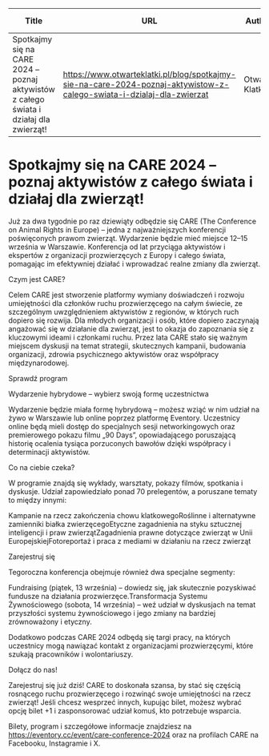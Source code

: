 | Title              | URL                | Author             | Publication Date   |
|--------------------|--------------------|--------------------|--------------------|
| Spotkajmy się na CARE 2024 – poznaj aktywistów z całego świata i działaj dla zwierząt! | https://www.otwarteklatki.pl/blog/spotkajmy-sie-na-care-2024-poznaj-aktywistow-z-calego-swiata-i-dzialaj-dla-zwierzat | Otwarte Klatki | 04/09/2024 |


# Spotkajmy się na CARE 2024 – poznaj aktywistów z całego świata i działaj dla zwierząt!

Już za dwa tygodnie po raz dziewiąty odbędzie się CARE (The Conference on Animal Rights in Europe) – jedna z najważniejszych konferencji poświęconych prawom zwierząt. Wydarzenie będzie mieć miejsce 12–15 września w Warszawie. Konferencja od lat przyciąga aktywistów i ekspertów z organizacji prozwierzęcych z Europy i całego świata, pomagając im efektywniej działać i wprowadzać realne zmiany dla zwierząt.







Czym jest CARE?



Celem CARE jest stworzenie platformy wymiany doświadczeń i rozwoju umiejętności dla członków ruchu prozwierzęcego na całym świecie, ze szczególnym uwzględnieniem aktywistów z regionów, w których ruch dopiero się rozwija. Dla młodych organizacji i osób, które dopiero zaczynają angażować się w działanie dla zwierząt, jest to okazja do zapoznania się z kluczowymi ideami i członkami ruchu. Przez lata CARE stało się ważnym miejscem dyskusji na temat strategii, skutecznych kampanii, budowania organizacji, zdrowia psychicznego aktywistów oraz współpracy międzynarodowej.



 Sprawdź program 



 Wydarzenie hybrydowe – wybierz swoją formę uczestnictwa 



Wydarzenie będzie miała formę hybrydową – możesz wziąć w nim udział na żywo w Warszawie lub online poprzez platformę Eventory. Uczestnicy online będą mieli dostęp do specjalnych sesji networkingowych oraz premierowego pokazu filmu „90 Days”, opowiadającego poruszającą historię ocalenia tysiąca porzuconych bawołów dzięki współpracy i determinacji aktywistów.







 Co na ciebie czeka? 



W programie znajdą się wykłady, warsztaty, pokazy filmów, spotkania i dyskusje. Udział zapowiedziało ponad 70 prelegentów, a poruszane tematy to między innymi:



Kampanie na rzecz zakończenia chowu klatkowegoRoślinne i alternatywne zamienniki białka zwierzęcegoEtyczne zagadnienia na styku sztucznej inteligencji i praw zwierzątZagadnienia prawne dotyczące zwierząt w Unii EuropejskiejFotoreportaż i praca z mediami w działaniu na rzecz zwierząt



 Zarejestruj się 



Tegoroczna konferencja obejmuje również dwa specjalne segmenty:



Fundraising (piątek, 13 września) – dowiedz się, jak skutecznie pozyskiwać fundusze na działania prozwierzęce.Transformacja Systemu Żywnościowego (sobota, 14 września) – weź udział w dyskusjach na temat przyszłości systemu żywnościowego i jego zmiany na bardziej zrównoważony i etyczny. 



Dodatkowo podczas CARE 2024 odbędą się targi pracy, na których uczestnicy mogą nawiązać kontakt z organizacjami prozwierzęcymi, które szukają pracowników i wolontariuszy.







Dołącz do nas!



Zarejestruj się już dziś! CARE to doskonała szansa, by stać się częścią rosnącego ruchu prozwierzęcego i rozwinąć swoje umiejętności na rzecz zwierząt! Jeśli chcesz wesprzeć innych, kupując bilet, możesz wybrać opcję bilet +1 i zasponsorować udział komuś, kto potrzebuje wsparcia.



Bilety, program i szczegółowe informacje znajdziesz na https://eventory.cc/event/care-conference-2024 oraz na profilach CARE na Facebooku, Instagramie i X.